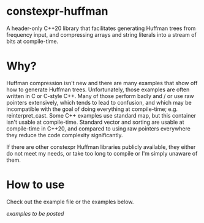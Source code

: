 # constexpr-huffman
A header-only C++20 library that facilitates generating Huffman trees from frequency input, and compressing arrays and string literals into a stream of bits at compile-time.

# Why?
Huffman compression isn't new and there are many examples that show off how to generate Huffman trees. 
Unfortunately, those examples are often written in C or C-style C++. 
Many of those perform badly and / or use raw pointers extensively, which tends to lead to confusion, and which may be incompatible with the goal of doing everything at compile-time; e.g. reinterpret_cast. 
Some C++ examples use standard map, but this container isn't usable at compile-time.
Standard vector and sorting are usable at compile-time in C++20, and compared to using raw pointers everywhere they reduce the code complexity significantly.

If there are other constexpr Huffman libraries publicly available, they either do not meet my needs, or take too long to compile or I'm simply unaware of them.

# How to use
Check out the example file or the examples below.

*examples to be posted*
